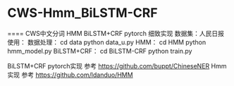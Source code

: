 # CWS-Hmm_BiLSTM-CRF
====
CWS中文分词 HMM BiLSTM+CRF pytorch 细致实现
数据集：人民日报
使用：
    数据处理：
      cd data
      python data_u.py
    HMM：
      cd HMM
      python hmm_model.py
    BiLSTM+CRF：
      cd BiLSTM-CRF
      python train.py

BiLSTM+CRF pytorch实现 参考 https://github.com/buppt/ChineseNER
Hmm实现 参考 https://github.com/ldanduo/HMM

